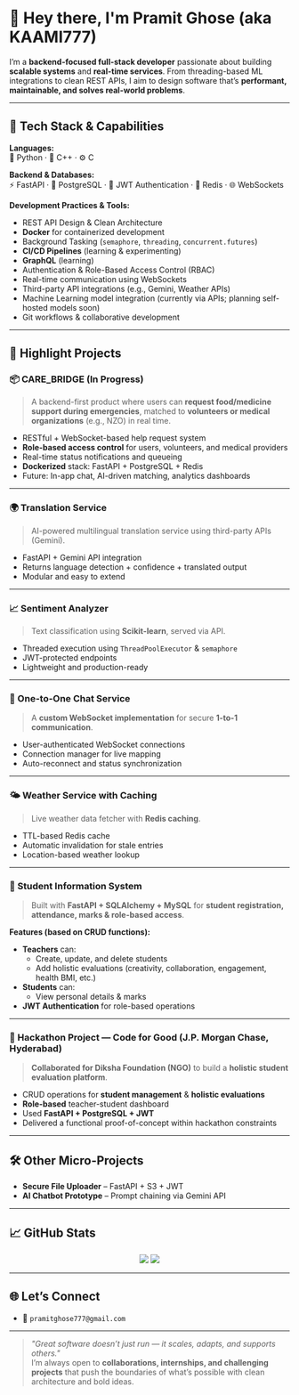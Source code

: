 # 👋 Hey there, I'm Pramit Ghose (aka KAAMI777)

I’m a **backend-focused full-stack developer** passionate about building **scalable systems** and **real-time services**. From threading-based ML integrations to clean REST APIs, I aim to design software that’s **performant, maintainable, and solves real-world problems**.

---

## 🚀 Tech Stack & Capabilities

**Languages:**  
🐍 Python · 💠 C++ · ⚙️ C  

**Backend & Databases:**  
⚡ FastAPI · 🐘 PostgreSQL · 🔐 JWT Authentication · 🧠 Redis · 🌐 WebSockets  

**Development Practices & Tools:**  
- REST API Design & Clean Architecture  
- **Docker** for containerized development  
- Background Tasking (`semaphore`, `threading`, `concurrent.futures`)  
- **CI/CD Pipelines** (learning & experimenting)  
- **GraphQL** (learning)  
- Authentication & Role-Based Access Control (RBAC)  
- Real-time communication using WebSockets  
- Third-party API integrations (e.g., Gemini, Weather APIs)  
- Machine Learning model integration (currently via APIs; planning self-hosted models soon)  
- Git workflows & collaborative development  

---

## 🧠 Highlight Projects

### 📦 CARE_BRIDGE (In Progress)
> A backend-first product where users can **request food/medicine support during emergencies**, matched to **volunteers or medical organizations** (e.g., NZO) in real time.

- RESTful + WebSocket-based help request system  
- **Role-based access control** for users, volunteers, and medical providers  
- Real-time status notifications and queueing  
- **Dockerized** stack: FastAPI + PostgreSQL + Redis  
- Future: In-app chat, AI-driven matching, analytics dashboards  

---

### 🌍 Translation Service
> AI-powered multilingual translation service using third-party APIs (Gemini).

- FastAPI + Gemini API integration  
- Returns language detection + confidence + translated output  
- Modular and easy to extend  

---

### 📈 Sentiment Analyzer
> Text classification using **Scikit-learn**, served via API.

- Threaded execution using `ThreadPoolExecutor` & `semaphore`  
- JWT-protected endpoints  
- Lightweight and production-ready  

---

### 📡 One-to-One Chat Service
> A **custom WebSocket implementation** for secure **1-to-1 communication**.

- User-authenticated WebSocket connections  
- Connection manager for live mapping  
- Auto-reconnect and status synchronization  

---

### 🌤️ Weather Service with Caching
> Live weather data fetcher with **Redis caching**.

- TTL-based Redis cache  
- Automatic invalidation for stale entries  
- Location-based weather lookup  

---

### 🧮 Student Information System  
> Built with **FastAPI + SQLAlchemy + MySQL** for **student registration, attendance, marks & role-based access**.

**Features (based on CRUD functions):**
- **Teachers** can:
  - Create, update, and delete students  
  - Add holistic evaluations (creativity, collaboration, engagement, health BMI, etc.)  
- **Students** can:
  - View personal details & marks  
- **JWT Authentication** for role-based operations  

---

### 🤝 Hackathon Project — Code for Good (J.P. Morgan Chase, Hyderabad)
> **Collaborated for Diksha Foundation (NGO)** to build a **holistic student evaluation platform**.

- CRUD operations for **student management** & **holistic evaluations**  
- **Role-based** teacher-student dashboard  
- Used **FastAPI + PostgreSQL + JWT**  
- Delivered a functional proof-of-concept within hackathon constraints  

---

## 🛠️ Other Micro-Projects

- **Secure File Uploader** – FastAPI + S3 + JWT  
- **AI Chatbot Prototype** – Prompt chaining via Gemini API  

---

## 📈 GitHub Stats

<p align="center">
  <img src="https://github-readme-stats.vercel.app/api?username=KAAMI777&show_icons=true&theme=tokyonight" />
  <img src="https://github-readme-streak-stats.herokuapp.com/?user=KAAMI777&theme=tokyonight" />
</p>

---

## 🌐 Let’s Connect

- 📧 `pramitghose777@gmail.com`

---

> _"Great software doesn’t just run — it scales, adapts, and supports others."_  
> I’m always open to **collaborations, internships, and challenging projects** that push the boundaries of what’s possible with clean architecture and bold ideas.


